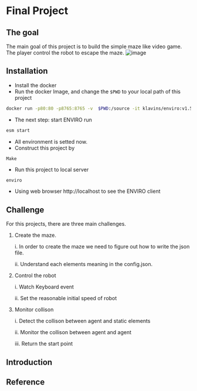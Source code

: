 # Final Project
## The goal 
The main goal of this project is to build the simple maze like video game. The player control the robot to escape the maze. 
![image](https://user-images.githubusercontent.com/86145579/158491329-3155698a-b039-412f-8925-cbbf9c386dd6.png)

## Installation 
- Install the docker 
- Run the docker Image, and change the ``` $PWD ``` to your local path of this project
```bash
docker run -p80:80 -p8765:8765 -v  $PWD:/source -it klavins/enviro:v1.5 bash
```
- The next step: start ENVIRO run
```bash
esm start 
```
- All environment is setted now.
- Construct this project by 
```bash
Make
```
- Run this project to local server
```
enviro
```
- Using web browser http://localhost to see the ENVIRO client

## Challenge 
For this projects, there are three main challenges. 
1. Create the maze. 

    i.  In order to create the maze we need to figure out how to write the json file.
    
    ii. Understand each elements meaning in the config.json.
    
2. Control the robot

    i.  Watch Keyboard event
    
    ii. Set the reasonable initial speed of robot 
    
3. Monitor collison 

    i. Detect the collison between agent and static elements 
    
    ii. Monitor the collison between agent and agent 
    
    iii. Return the start point 
## Introduction 
## Reference 
